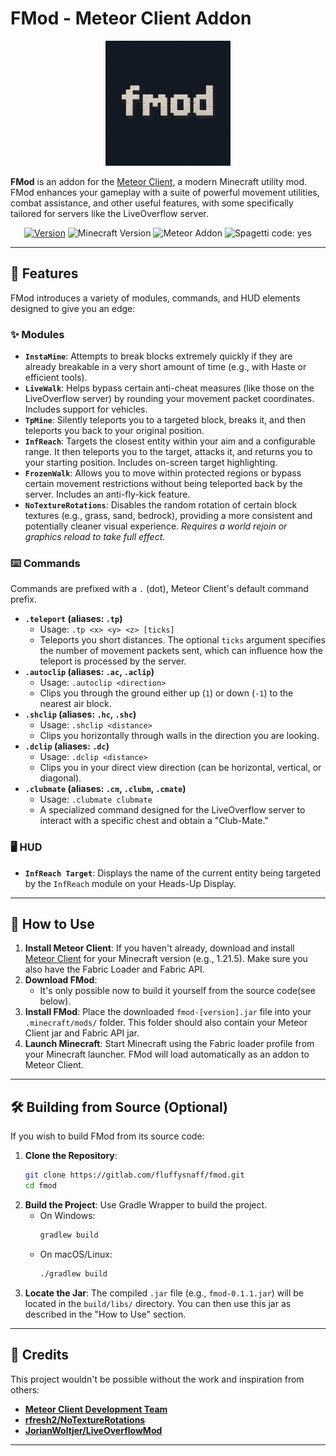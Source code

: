 # FMod - Meteor Client Addon

<p align="center">
  <img src="src/main/resources/assets/template/icon.PNG" alt="FMod Logo" width="200"/>
</p>

**FMod** is an addon for the [Meteor Client](https://meteorclient.com/), a modern Minecraft utility mod. FMod enhances your gameplay with a suite of powerful movement utilities, combat assistance, and other useful features, with some specifically tailored for servers like the LiveOverflow server.

<!-- Fancy badges -->
<p align="center">
  <a href="https://gitlab.com/fluffysnaff/fmod/-/releases"><img src="https://img.shields.io/badge/Version-0.1.1-blue" alt="Version"></a>
  <img src="https://img.shields.io/badge/Minecraft-1.21.5-green" alt="Minecraft Version">
  <img src="https://img.shields.io/badge/Meteor%20Client-Addon-purple" alt="Meteor Addon">
  <img src="https://img.shields.io/badge/spaghetti%20code-yes-success?logo=java" alt="Spagetti code: yes">
</p>

---

## 🌟 Features

FMod introduces a variety of modules, commands, and HUD elements designed to give you an edge:

### ✨ Modules

*   **`InstaMine`**: Attempts to break blocks extremely quickly if they are already breakable in a very short amount of time (e.g., with Haste or efficient tools).
*   **`LiveWalk`**: Helps bypass certain anti-cheat measures (like those on the LiveOverflow server) by rounding your movement packet coordinates. Includes support for vehicles.
*   **`TpMine`**: Silently teleports you to a targeted block, breaks it, and then teleports you back to your original position.
*   **`InfReach`**: Targets the closest entity within your aim and a configurable range. It then teleports you to the target, attacks it, and returns you to your starting position. Includes on-screen target highlighting.
*   **`FrozenWalk`**: Allows you to move within protected regions or bypass certain movement restrictions without being teleported back by the server. Includes an anti-fly-kick feature.
*   **`NoTextureRotations`**: Disables the random rotation of certain block textures (e.g., grass, sand, bedrock), providing a more consistent and potentially cleaner visual experience. *Requires a world rejoin or graphics reload to take full effect.*

### ⌨️ Commands

Commands are prefixed with a `.` (dot), Meteor Client's default command prefix.

*   **`.teleport` (aliases: `.tp`)**
    *   Usage: `.tp <x> <y> <z> [ticks]`
    *   Teleports you short distances. The optional `ticks` argument specifies the number of movement packets sent, which can influence how the teleport is processed by the server.
*   **`.autoclip` (aliases: `.ac`, `.aclip`)**
    *   Usage: `.autoclip <direction>`
    *   Clips you through the ground either up (`1`) or down (`-1`) to the nearest air block.
*   **`.shclip` (aliases: `.hc`, `.shc`)**
    *   Usage: `.shclip <distance>`
    *   Clips you horizontally through walls in the direction you are looking.
*   **`.dclip` (aliases: `.dc`)**
    *   Usage: `.dclip <distance>`
    *   Clips you in your direct view direction (can be horizontal, vertical, or diagonal).
*   **`.clubmate` (aliases: `.cm`, `.clubm`, `.cmate`)**
    *   Usage: `.clubmate clubmate`
    *   A specialized command designed for the LiveOverflow server to interact with a specific chest and obtain a "Club-Mate."

### 🖥️ HUD

*   **`InfReach Target`**: Displays the name of the current entity being targeted by the `InfReach` module on your Heads-Up Display.

---

## 🚀 How to Use

1.  **Install Meteor Client**: If you haven't already, download and install [Meteor Client](https://meteorclient.com/download) for your Minecraft version (e.g., 1.21.5). Make sure you also have the Fabric Loader and Fabric API.
2.  **Download FMod**:
    *   It's only possible now to build it yourself from the source code(see below).
3.  **Install FMod**: Place the downloaded `fmod-[version].jar` file into your `.minecraft/mods/` folder. This folder should also contain your Meteor Client jar and Fabric API jar.
4.  **Launch Minecraft**: Start Minecraft using the Fabric loader profile from your Minecraft launcher. FMod will load automatically as an addon to Meteor Client.

---

## 🛠️ Building from Source (Optional)

If you wish to build FMod from its source code:

1.  **Clone the Repository**:
    ```bash
    git clone https://gitlab.com/fluffysnaff/fmod.git
    cd fmod
    ```
2.  **Build the Project**:
    Use Gradle Wrapper to build the project.
    *   On Windows:
        ```bash
        gradlew build
        ```
    *   On macOS/Linux:
        ```bash
        ./gradlew build
        ```
3.  **Locate the Jar**: The compiled `.jar` file (e.g., `fmod-0.1.1.jar`) will be located in the `build/libs/` directory. You can then use this jar as described in the "How to Use" section.

---

## 🙏 Credits

This project wouldn't be possible without the work and inspiration from others:

*   **[Meteor Client Development Team](https://github.com/MeteorDevelopment/meteor-client/)**
*   **[rfresh2/NoTextureRotations](https://github.com/rfresh2/NoTextureRotations/)**
*   **[JorianWoltjer/LiveOverflowMod](https://github.com/JorianWoltjer/LiveOverflowMod)**

---

